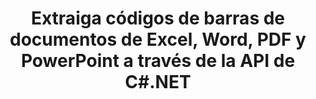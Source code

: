 ---
############################# Static ############################
layout: "auto-gen-gist"
draft: false
path: "zh/parser/net/extract/table/"
otherformats: DOC DOT DOCX DOCM DOTX DOTM TXT ODT OTT RTF PDF  MHTML MD XML EPUB FB2 CHM XLS XLT XLSX XLSM XLSB XLTX XLTM ODS CSV OTS XLA XLAM PPT PPTX  PPS POT PPSX PPTM POTX PPSM ODP OTP PST OST EML EMLX MSG ONE 

############################# Head ############################
head_title: "Extraiga tablas de PDF, DOCX, PPTX, XLSX, EPUB y más a través de la API de C#.NET"
head_description: "GroupDocs.Parser .NET API permite a los programadores extraer tablas de PDF, DOC, DOCX, PPT, PPTX, EML, MSG, XLS, XLSX, CSV, ODT, RTF y muchos otros tipos de documentos dentro de las aplicaciones .NET."

############################# Header ############################
title: "Extraiga códigos de barras de documentos de Excel, Word, PDF y PowerPoint a través de la API de C#.NET"
description: "GroupDocs.Parser .NET API permite a los programadores extraer códigos de barras de documentos o páginas PDF, DOC, DOCX, PPT, PPTX, EML, MSG, XLS, XLSX, CSV, ODT, RTF y EPUB."

######################### Download Button #######################
button:
    enable: true

############################# About ############################
about:
    enable: true
    title: "¿Cómo extraer códigos de barras de Excel, Word, PDF y otros documentos a través de la API .NET?"
    content: |
     La tabla es la colección de celdas dispuestas en filas y columnas. Las tablas juegan un papel muy importante en el almacenamiento y la organización de datos detallados o complicados que permiten a los usuarios leerlos y verlos fácilmente. Las tablas se pueden usar de muchas maneras, como hacer listas, comparar información, alinear datos, agrupar información, resaltar tendencias o patrones en los datos y muchas más. GroupDocs.Parser para .NET es una API útil que permite a los programadores de software desarrollar una solución para extraer tablas, texto e imágenes de varios tipos de formatos de documentos admitidos, como PDF, correos electrónicos, libros electrónicos, Word (DOC, DOCX), PowerPoint (PPT, PPTX), Excel (XLS, XLSX), formatos de correo electrónico (EML, MSG) y muchos más. La API de Java ha incluido varias funciones importantes para trabajar con tablas, como extraer todas las tablas de un documento, extraer tablas de una página en particular, obtener datos de celdas de tablas, obtener el número total de filas y columnas de una tabla, obtener altura de fila, imprimir datos de una mesa y puede más.

############################# content ############################
steps:
    enable: true
    block:
    - title_left: "Cómo extraer tablas de documentos TABLE a través de C# .NET "
      content_left: |
       GroupDocs.Parser .NET API ayuda a los desarrolladores de software a extraer tablas de documentos TABLE con solo un par de líneas de código. El siguiente ejemplo de código C# .NET demuestra cómo los desarrolladores pueden extraer tablas de un documento TABLE. 

      title_right: "Extracción de tablas de documentos"
      content_right: |
        * Cree una instancia de [Parser](https://apireference.groupdocs.com/parser/net/groupdocs.parser/parser)
        * compruebe si se admite la extracción de tablas
        * Crear el diseño de tablas
        * Crear las opciones para la extracción de tablas.
        * Llame al método [getTables(options)](https://apireference.groupdocs.com/parser/java/com.groupdocs.parser/Parser#getTables(com.groupdocs.parser.options.PageTableAreaOptions)) para extraer tablas del todo el documento.
        * Iterar sobre filas y columnas
        * extraer e imprimir el texto de la celda de la tabla

      gisthash: "dda6d3d4866e63ae1614d86dd847fecd"
      gistfile: "tables_extraction_form_documents.cs"

    - title_left: "Utilice la API de .NET para extraer tablas de la página del documento TABLE"
      content_left: |
       GroupDocs.Parser .NET permite a los desarrolladores de software extraer tablas de la página de documentos TABLE. El siguiente código C# .NET muestra cómo los programadores pueden realizar la extracción de códigos de barras dentro de un documento TABLE. 

      title_right: "Extraer códigos de barras a través de C# .NET"
      content_right: |
        * Cree una instancia de [Parser](https://apireference.groupdocs.com/parser/net/groupdocs.parser/parser)
        * compruebe si se admite la extracción de tablas
        * Crear el diseño de tablas
        * Crear las opciones para la extracción de tablas desde la página del documento
        * Llame al método [getTables(options)](https://apireference.groupdocs.com/parser/java/com.groupdocs.parser/Parser#getTables(com.groupdocs.parser.options.PageTableAreaOptions)) para extraer tablas del todo el documento.
        * Iterar sobre tablas, filas y columnas
        * extraer e imprimir el texto de la celda de la tabla
     
      gisthash: "2dc42054bba3abdc297c63f4534281d8"
      gistfile: "tables_extraction_form_documents_page.cs"
      
    - title_left: "Requisitos del sistema"
      content_left: |
        GroupDocs.Parser para .NET es totalmente compatible con todas las principales plataformas y sistemas operativos. Para obtener una guía completa de requisitos del sistema, visite [requisitos del sistema](hhttps://docs.groupdocs.com/parser/net/system-requirements/) Antes de ejecutar el código a continuación, asegúrese de tener los siguientes requisitos previos instalados en su sistema:
         * Sistemas Operativos: Microsoft Windows, Linux, Mac OS
         * Entorno de desarrollo: Visual Studio, Xamarin, MonoDevelop, etc.
         * Marcos: .NET Framework, .NET Standard, .NET Core, Mono
         * Obtenga la última versión de las API GroupDocs.Parser .NET de [NuGet](https://www.nuget.org/packages/GroupDocs.parser/)
        
      title_right: "Por qué usar GroupDocs.Parser"
      content_right: |
        * Compatibilidad con la extracción de texto sin formato de cualquier documento compatible
        * Análisis de documentos a través de plantillas definidas por el usuario.
        * Totalmente compatible con la extracción de texto estructurado
        * Búsqueda de texto por palabra clave y expresión regular
        * Extraiga texto formateado, metadatos, imágenes, contenedores y archivos adjuntos.
        * Extraiga la tabla de contenido para algunos formatos de documentos compatibles.
        * Analizar datos de formularios de documentos PDF.
        * Extraer hipervínculos del documento

demos:
    enable: true
        

more_formats:
    enable: true


back_to_top:
    enable: true
---